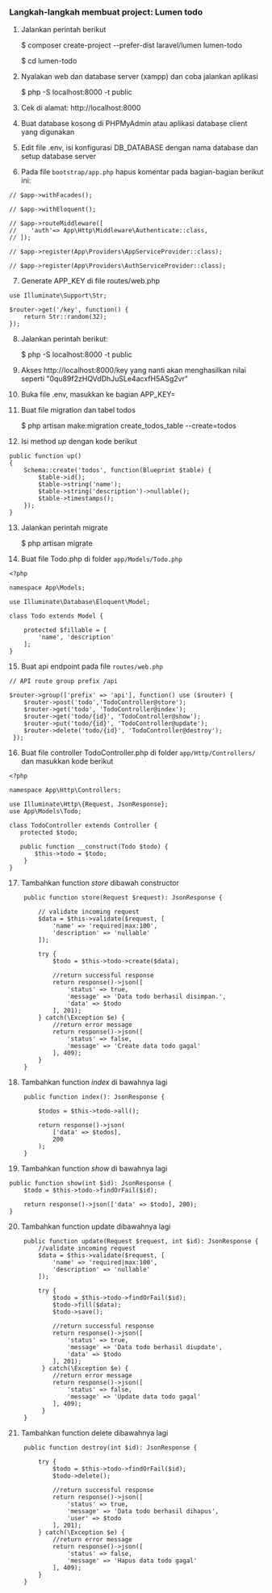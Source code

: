 ### Langkah-langkah membuat project: Lumen todo

1. Jalankan perintah berikut

    $ composer create-project --prefer-dist laravel/lumen lumen-todo

    $ cd lumen-todo

2. Nyalakan web dan database server (xampp) dan coba jalankan aplikasi

    $ php -S localhost:8000 -t public

3. Cek di alamat: http://localhost:8000

4. Buat database kosong di PHPMyAdmin atau aplikasi database client yang digunakan

5. Edit file .env, isi konfigurasi DB_DATABASE dengan nama database dan setup database server

6. Pada file `bootstrap/app.php` hapus komentar pada bagian-bagian berikut ini:
```
// $app->withFacades();

// $app->withEloquent();

// $app->routeMiddleware([
//    'auth'=> App\Http\Middleware\Authenticate::class,
// ]);

// $app->register(App\Providers\AppServiceProvider::class);

// $app->register(App\Providers\AuthServiceProvider::class);
```
7. Generate APP_KEY di file routes/web.php
```
use Illuminate\Support\Str;

$router->get('/key', function() {
    return Str::random(32);
});
```
8. Jalankan perintah berikut:

    $ php -S localhost:8000 -t public

9. Akses http://localhost:8000/key yang nanti akan menghasilkan nilai seperti "0qu89f2zHQVdDhJuSLe4acxfH5ASg2vr"

10. Buka file .env, masukkan ke bagian APP_KEY=

11. Buat file migration dan tabel todos

    $ php artisan make:migration create_todos_table --create=todos

12. Isi method _up_ dengan kode berikut
```
public function up()
{
    Schema::create('todos', function(Blueprint $table) {
        $table->id();
        $table->string('name');
        $table->string('description')->nullable();
        $table->timestamps();
    });
}
```
13. Jalankan perintah migrate

    $ php artisan migrate

14. Buat file Todo.php di folder `app/Models/Todo.php`
```
<?php 

namespace App\Models;

use Illuminate\Database\Eloquent\Model;

class Todo extends Model {

    protected $fillable = [
        'name', 'description'
    ];
}
```
15. Buat api endpoint pada file `routes/web.php`
```
// API route group prefix /api

$router->group(['prefix' => 'api'], function() use ($router) {
    $router->post('todo','TodoController@store');
    $router->get('todo', 'TodoController@index');
    $router->get('todo/{id}', 'TodoController@show');
    $router->put('todo/{id}', 'TodoController@update');
    $router->delete('todo/{id}', 'TodoController@destroy');
 });
 ```
 16. Buat file controller TodoController.php di folder `app/Http/Controllers/` dan masukkan kode berikut
 ```
 <?php

 namespace App\Http\Controllers;

use Illuminate\Http\{Request, JsonResponse};
use App\Models\Todo;

class TodoController extends Controller {
    protected $todo;
    
    public function __construct(Todo $todo) {
        $this->todo = $todo;
    }
}
```
17. Tambahkan function _store_ dibawah constructor
```
    public function store(Request $request): JsonResponse {
        
        // validate incoming request 
        $data = $this->validate($request, [
            'name' => 'required|max:100',
            'description' => 'nullable'
        ]);
    
        try {
            $todo = $this->todo->create($data);
            
            //return successful response
            return response()->json([
                'status' => true,
                'message' => 'Data todo berhasil disimpan.',
                'data' => $todo
            ], 201);
        } catch(\Exception $e) {
            //return error message
            return response()->json([
                'status' => false,
                'message' => 'Create data todo gagal'
            ], 409);
        }
    }
```
18. Tambahkan function _index_ di bawahnya lagi
```
    public function index(): JsonResponse {

        $todos = $this->todo->all();
        
        return response()->json(
            ['data' => $todos], 
            200
        );
    }
```
19. Tambahkan function _show_ di bawahnya lagi
```
public function show(int $id): JsonResponse {
    $todo = $this->todo->findOrFail($id);
    
    return response()->json(['data' => $todo], 200);
}
```
20. Tambahkan function update dibawahnya lagi
```
    public function update(Request $request, int $id): JsonResponse {
        //validate incoming request 
        $data = $this->validate($request, [
            'name' => 'required|max:100',
            'description' => 'nullable'
        ]);
    
        try {
            $todo = $this->todo->findOrFail($id);
            $todo->fill($data);
            $todo->save();
            
            //return successful response
            return response()->json([
                'status' => true,
                'message' => 'Data todo berhasil diupdate',
                'data' => $todo
            ], 201);
         } catch(\Exception $e) {
            //return error message
            return response()->json([
                'status' => false,
                'message' => 'Update data todo gagal'
            ], 409);
         }
    }
```
21. Tambahkan function delete dibawahnya lagi
```
    public function destroy(int $id): JsonResponse {

        try {
            $todo = $this->todo->findOrFail($id);
            $todo->delete();

            //return successful response
            return response()->json([
                'status' => true,
                'message' => 'Data todo berhasil dihapus',
                'user' => $todo
            ], 201);
        } catch(\Exception $e) {
            //return error message
            return response()->json([
                'status' => false,
                'message' => 'Hapus data todo gagal'
            ], 409);
        }
    }
```